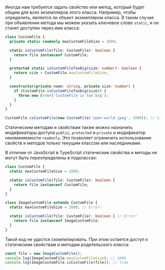 
Иногда нам требуется задать свойство или метод, который будет общим для всех экземпляров этого класса. Например, чтобы определить, является ли объект экземпляром класса. В таком случае при объявлении метода мы можем указать ключевое слово `static`, и он станет доступен через имя класса:

```typescript
class CustomFile {
  private static readonly maxCustomFileSize = 1000;

  static isCustomFile(file: CustomFile): boolean {
    return file instanceof CustomFile;
  }

  protected static isCustomFileTooBig(size: number): boolean {
    return size > CustomFile.maxCustomFileSize;
  }

  constructor(private name: string, private size: number) {
    if (CustomFile.isCustomFileTooBig(size)) {
      throw new Error('CustomFile is too big');
    }
  }
}

CustomFile.isCustomFile(new CustomFile('open-world.jpeg', 1000)); // true
```

<!-- TODO - автору: не хватает описания кода - на что обратить внимание, или что тут сделали -->

Статическим методам и свойствам также можно назначить модификаторы доступа `public`, `protected` и `private` и модификатор неизменяемости `readonly`. Это позволяет ограничить использование свойств и методов только текущим классом или наследниками.

В отличии от JavaScript в TypeScript статические свойства и методы не могут быть переопределены в подклассах:

```typescript
class CustomFile {
  static maxCustomFileSize = 1000;

  static isCustomFile(file: CustomFile): boolean {
    return file instanceof CustomFile;
  }
}

class ImageCustomFile extends CustomFile {
  static maxCustomFileSize = 2000; // Error!

  static isCustomFile(file: CustomFile): boolean { // Error!
    return file instanceof ImageCustomFile;
  }
}
```

<!-- TODO - автору: не хватает описания кода - на что обратить внимание, или что тут сделали -->

Такой код не удастся скомпилировать. При этом остается доступ к статическим свойствам и методам родительского класса:

```typescript
const file = new ImageCustomFile();
console.log(ImageCustomFile.maxCustomFileSize); // 1000
console.log(ImageCustomFile.isCustomFile(file)); // true
```

<!-- TODO - автору: не хватает описания кода - на что обратить внимание, или что тут сделали -->
